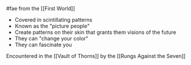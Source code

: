 #fae from the [[First World]]
 
 - Covered in scintillating patterns
- Known as the "picture people"
- Create patterns on their skin that grants them visions of the future
- They can "change your color"
- They can fascinate you

Encountered in the [[Vault of Thorns]] by the [[Rungs Against the Seven]]
